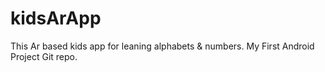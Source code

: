 # kidsArApp
This Ar based kids app for leaning alphabets &amp; numbers.
My First Android Project Git repo.
